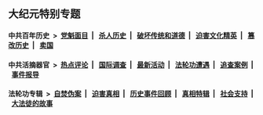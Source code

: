 ## 大纪元特别专题

#### 中共百年历史 &nbsp;>&nbsp; [党魁面目](indexes/nf1176107/README.md?02270430) &nbsp;| &nbsp; [杀人历史](indexes/nf1176106/README.md?02270430) &nbsp;| &nbsp; [破坏传统和道德](indexes/nf1176106/README.md?02270430) &nbsp;| &nbsp; [迫害文化精英](indexes/nf1176111/README.md?02270430) &nbsp;| &nbsp; [篡改历史](indexes/nf1176115/README.md?02270430) &nbsp;| &nbsp; [卖国](indexes/nf1176117/README.md?02270430) 

#### 中共活摘器官 &nbsp;>&nbsp; [热点评论](indexes/nf5879/README.md?02270430) &nbsp;| &nbsp; [国际调查](indexes/nf5947/README.md?02270430) &nbsp;| &nbsp; [最新活动](indexes/nf5883/README.md?02270430) &nbsp;| &nbsp; [法轮功遭遇](indexes/nf5881/README.md?02270430) &nbsp;| &nbsp; [追查案例](indexes/nf5880/README.md?02270430) &nbsp;| &nbsp; [事件报导](indexes/nf5877/README.md?02270430) 

#### 法轮功专辑 &nbsp;>&nbsp; [自焚伪案](indexes/nf5562/README.md?02270430) &nbsp;| &nbsp; [迫害真相](indexes/nf4379/README.md?02270430) &nbsp;| &nbsp; [历史事件回顾](indexes/nf5793/README.md?02270430) &nbsp;| &nbsp; [真相特辑](indexes/nf4389/README.md?02270430) &nbsp;| &nbsp; [社会支持](indexes/nf4386/README.md?02270430) &nbsp;| &nbsp; [大法徒的故事](indexes/nf1147481/README.md?02270430) 


